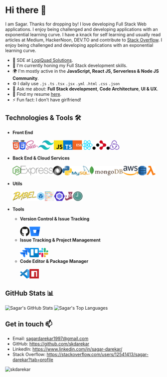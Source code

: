 # Hi there 👋

I am Sagar. Thanks for dropping by! I love developing Full Stack Web applications.
I enjoy being challenged and developing applications with an exponential learning curve. I have a knack for self learning and usually read articles at Medium, HackerNoon, DEV.TO and contribute to [Stack Overflow](https://stackoverflow.com/users/12541413/sagar-darekar?tab=profile). I enjoy being challenged and developing applications with an exponential learning curve.

- 🏢 SDE at [LogiQuad Solutions](https://logiquad.com/).
- 🌱 I'm currently honing my Full Stack development skills.
- 🌍 I'm mostly active in the **JavaScript, React JS, Serverless & Node JS Community**.
- ⚙️ I daily use `.js` `.ts` `.tsx` `.jsx` `.yml` `.html` `.css` `.json` 
- 💬 Ask me about: **Full Stack development**, **Code Architecture**, **UI & UX**.
- 📄 Find my resume [here](https://drive.google.com/file/d/1DLB4TtlYo_nyL6hwN7imeWtnLXZeexqN/view).
- ⚡ Fun fact: I don't have girlfriend!
<!-- - 🥅 2021 Goals: Contributing more to open source. -->

## Technologies & Tools 🛠️

- **Front End**
  <br>
  <br>
  [<img align="left" src=images/front-end/html-5.svg height=30>](https://www.w3schools.com/html/)
  [<img align="left" src=images/front-end/css-3.svg height=30>](https://www.w3schools.com/css/)
  [<img align="left" src=images/front-end/sass.svg height=30>](https://sass-lang.com/)
  [<img align="left" src=images/front-end/tailwindcss.svg height=30>](https://tailwindcss.com/)
  [<img align="left" src=images/front-end/js.svg height=30>](https://www.javascript.com/)
  [<img align="left" src=images/front-end/ts.svg height=30>](https://www.typescriptlang.org/)
  [<img align="left" src=images/front-end/es6.svg height=30>](http://es6-features.org/#Constants)
  [<img align="left" src=images/front-end/react.svg height=30>](https://reactjs.org/)
  [<img align="left" src=images/front-end/react-router.svg height=30>](https://reactrouter.com/)
  [<img align="left" src=images/front-end/redux.svg height=30>](https://react-redux.js.org/)
  <br>
  <br>

- **Back End & Cloud Services**
  <br>
  <br>
  [<img align="left" src=images/back-end/node.svg height=30>](https://nodejs.org/en/)
  [<img align="left" src=images/back-end/express.svg height=30>](https://expressjs.com/)
  [<img align="left" src=images/back-end/json.svg height=30>](https://www.json.org/json-en.html)
  [<img align="left" src=images/back-end/pylogo.svg height=30>](https://www.python.org/)
  [<img align="left" src=images/back-end/mysql.svg height=30>](https://www.mysql.com/)
  [<img align="left" src=images/back-end/mongodb.svg height=30>](https://www.mongodb.com/)
  [<img align="left" src=images/cloud/aws.svg height=30>](https://aws.amazon.com/)
  [<img align="left" src=images/back-end/aws-dynamodb.svg height=30>](https://aws.amazon.com/dynamodb/)
  [<img align="left" src=images/back-end/aws-lambda.svg height=30>](https://aws.amazon.com/lambda/)
  <br>
  <br>

- **Utils**
  <br>
  <br>
  [<img align="left" src=images/utils/babel.svg height=30>](https://babeljs.io/)
  [<img align="left" src=images/utils/webpack.svg height=30>](https://webpack.js.org/)
  [<img align="left" src=images/utils/prettier.svg height=30>](https://prettier.io/)
  [<img align="left" src=images/utils/eslint.svg height=30>](https://eslint.org/)
  [<img align="left" src=images/utils/jest.svg height=30>](https://jestjs.io/)
  [<img align="left" src=images/utils/momentjs.svg height=30>](https://momentjs.com/)
  <br>
  <br>

- **Tools**

  - **Version Control & Issue Tracking**
    <br>
    <br>
    [<img align="left" src=images/version-control/github.svg height=30>](https://github.com/)
    [<img align="left" src=images/version-control/bitbucket.svg height=30>](https://bitbucket.org/)
    <br>
    <br>
  - **Issue Tracking & Project Management**
    <br>
    <br>
    [<img align="left" src=images/project-management/jira.svg height=30>](https://www.atlassian.com/software/jira)
    [<img align="left" src=images/project-management/trello.svg height=30>](https://trello.com/)
    [<img align="left" src=images/project-management/slack.svg height=30>](https://slack.com/)
    <br>
    <br>
  - **Code Editor & Package Manager**
    <br>
    <br>
    [<img align="left" src=images/tools/vs-code.svg height=30>](https://code.visualstudio.com/)
    [<img align="left" src=images/tools/npm.svg height=30>](https://www.npmjs.com/)
    <br>
    <br>

## GitHub Stats 📊

![Sagar's GitHub Stats](https://github-readme-stats.vercel.app/api/?username=skdarekar&show_icons=true)
![Sagar's Top Languages](https://github-readme-stats.vercel.app/api/top-langs/?username=skdarekar&layout=compact&hide=java)

## Get in touch 📫

- Email: sagardarekar1997@gmail.com
- GitHub: https://github.com/skdarekar
- LinkedIn: https://www.linkedin.com/in/sagar-darekar/
- Stack Overflow: https://stackoverflow.com/users/12541413/sagar-darekar?tab=profile

<p align="left"> <img src="https://komarev.com/ghpvc/?username=skdarekar&label=Profile%20views&color=0e75b6&style=flat" alt="skdarekar" /> </p>
